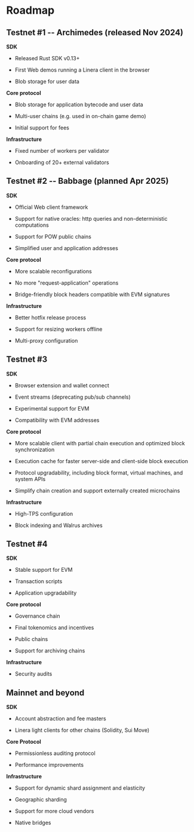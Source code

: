# Roadmap

## Testnet #1 -- Archimedes (released Nov 2024)

**SDK**

- Released Rust SDK v0.13+

- First Web demos running a Linera client in the browser

- Blob storage for user data

**Core protocol**

- Blob storage for application bytecode and user data

- Multi-user chains (e.g. used in on-chain game demo)

- Initial support for fees

**Infrastructure**

- Fixed number of workers per validator

- Onboarding of 20+ external validators

## Testnet #2 -- Babbage (planned Apr 2025)

**SDK**

- Official Web client framework

- Support for native oracles: http queries and non-deterministic computations

- Support for POW public chains

- Simplified user and application addresses

**Core protocol**

- More scalable reconfigurations

- No more "request-application" operations

- Bridge-friendly block headers compatible with EVM signatures

**Infrastructure**

- Better hotfix release process

- Support for resizing workers offline

- Multi-proxy configuration

## Testnet #3

**SDK**

- Browser extension and wallet connect

- Event streams (deprecating pub/sub channels)

- Experimental support for EVM

- Compatibility with EVM addresses

**Core protocol**

- More scalable client with partial chain execution and optimized block
  synchronization

- Execution cache for faster server-side and client-side block execution

- Protocol upgradability, including block format, virtual machines, and system
  APIs

- Simplify chain creation and support externally created microchains

**Infrastructure**

- High-TPS configuration

- Block indexing and Walrus archives

## Testnet #4

**SDK**

- Stable support for EVM

- Transaction scripts

- Application upgradability

**Core protocol**

- Governance chain

- Final tokenomics and incentives

- Public chains

- Support for archiving chains

**Infrastructure**

- Security audits

## Mainnet and beyond

**SDK**

- Account abstraction and fee masters

- Linera light clients for other chains (Solidity, Sui Move)

**Core Protocol**

- Permissionless auditing protocol

- Performance improvements

**Infrastructure**

- Support for dynamic shard assignment and elasticity

- Geographic sharding

- Support for more cloud vendors

- Native bridges
